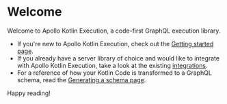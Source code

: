 # Welcome

Welcome to Apollo Kotlin Execution, a code-first GraphQL execution library.

* If you're new to Apollo Kotlin Execution, check out the [Getting started page](getting-started.md).
* If you already have a server library of choice and would like to integrate with Apollo Kotlin Execution, take a look at the existing [integrations](integrations.md). 
* For a reference of how your Kotlin Code is transformed to a GraphQL schema, read the [Generating a schema page](schema.md).

Happy reading!
